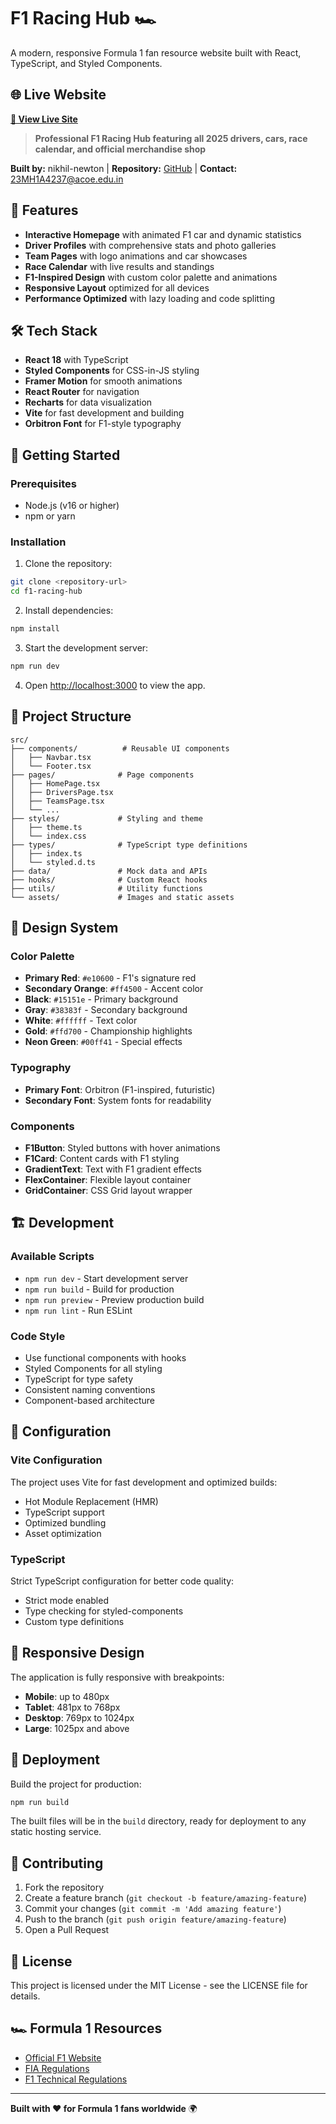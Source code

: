 # F1 Racing Hub 🏎️

A modern, responsive Formula 1 fan resource website built with React, TypeScript, and Styled Components.

## 🌐 Live Website
**[🚀 View Live Site](https://vermillion-starburst-4cb7a2.netlify.app)**

> **Professional F1 Racing Hub featuring all 2025 drivers, cars, race calendar, and official merchandise shop**

**Built by:** nikhil-newton | **Repository:** [GitHub](https://github.com/nikhil-newton/f1-racing-hub) | **Contact:** 23MH1A4237@acoe.edu.in

## 🏁 Features

- **Interactive Homepage** with animated F1 car and dynamic statistics
- **Driver Profiles** with comprehensive stats and photo galleries
- **Team Pages** with logo animations and car showcases
- **Race Calendar** with live results and standings
- **F1-Inspired Design** with custom color palette and animations
- **Responsive Layout** optimized for all devices
- **Performance Optimized** with lazy loading and code splitting

## 🛠️ Tech Stack

- **React 18** with TypeScript
- **Styled Components** for CSS-in-JS styling
- **Framer Motion** for smooth animations
- **React Router** for navigation
- **Recharts** for data visualization
- **Vite** for fast development and building
- **Orbitron Font** for F1-style typography

## 🚀 Getting Started

### Prerequisites

- Node.js (v16 or higher)
- npm or yarn

### Installation

1. Clone the repository:
```bash
git clone <repository-url>
cd f1-racing-hub
```

2. Install dependencies:
```bash
npm install
```

3. Start the development server:
```bash
npm run dev
```

4. Open [http://localhost:3000](http://localhost:3000) to view the app.

## 📁 Project Structure

```
src/
├── components/          # Reusable UI components
│   ├── Navbar.tsx
│   └── Footer.tsx
├── pages/              # Page components
│   ├── HomePage.tsx
│   ├── DriversPage.tsx
│   ├── TeamsPage.tsx
│   └── ...
├── styles/             # Styling and theme
│   ├── theme.ts
│   └── index.css
├── types/              # TypeScript type definitions
│   ├── index.ts
│   └── styled.d.ts
├── data/               # Mock data and APIs
├── hooks/              # Custom React hooks
├── utils/              # Utility functions
└── assets/             # Images and static assets
```

## 🎨 Design System

### Color Palette
- **Primary Red**: `#e10600` - F1's signature red
- **Secondary Orange**: `#ff4500` - Accent color
- **Black**: `#15151e` - Primary background
- **Gray**: `#38383f` - Secondary background
- **White**: `#ffffff` - Text color
- **Gold**: `#ffd700` - Championship highlights
- **Neon Green**: `#00ff41` - Special effects

### Typography
- **Primary Font**: Orbitron (F1-inspired, futuristic)
- **Secondary Font**: System fonts for readability

### Components
- **F1Button**: Styled buttons with hover animations
- **F1Card**: Content cards with F1 styling
- **GradientText**: Text with F1 gradient effects
- **FlexContainer**: Flexible layout container
- **GridContainer**: CSS Grid layout wrapper

## 🏗️ Development

### Available Scripts

- `npm run dev` - Start development server
- `npm run build` - Build for production
- `npm run preview` - Preview production build
- `npm run lint` - Run ESLint

### Code Style

- Use functional components with hooks
- Styled Components for all styling
- TypeScript for type safety
- Consistent naming conventions
- Component-based architecture

## 🔧 Configuration

### Vite Configuration
The project uses Vite for fast development and optimized builds:
- Hot Module Replacement (HMR)
- TypeScript support
- Optimized bundling
- Asset optimization

### TypeScript
Strict TypeScript configuration for better code quality:
- Strict mode enabled
- Type checking for styled-components
- Custom type definitions

## 📱 Responsive Design

The application is fully responsive with breakpoints:
- **Mobile**: up to 480px
- **Tablet**: 481px to 768px  
- **Desktop**: 769px to 1024px
- **Large**: 1025px and above

## 🚀 Deployment

Build the project for production:

```bash
npm run build
```

The built files will be in the `build` directory, ready for deployment to any static hosting service.

## 🤝 Contributing

1. Fork the repository
2. Create a feature branch (`git checkout -b feature/amazing-feature`)
3. Commit your changes (`git commit -m 'Add amazing feature'`)
4. Push to the branch (`git push origin feature/amazing-feature`)
5. Open a Pull Request

## 📄 License

This project is licensed under the MIT License - see the LICENSE file for details.

## 🏎️ Formula 1 Resources

- [Official F1 Website](https://www.formula1.com)
- [FIA Regulations](https://www.fia.com/regulations)
- [F1 Technical Regulations](https://www.fia.com/regulation/category/110)

---

**Built with ❤️ for Formula 1 fans worldwide** 🌍